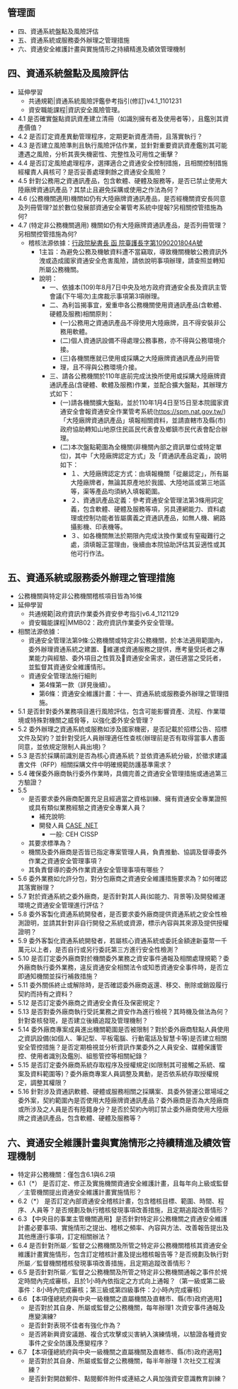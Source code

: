 ## 管理面
- 四、資通系統盤點及風險評估
- 五、資通系統或服務委外辦理之管理措施
- 六、資通安全維護計畫與實施情形之持續精進及績效管理機制

## 四、資通系統盤點及風險評估
- 延伸學習
  - 共通規範|資通系統風險評鑑參考指引(修訂)v4.1_1101231
  - 資安職能課程|資訊安全風險管理。
- 4.1 是否確實盤點資訊資產建立清冊（如識別擁有者及使用者等），且鑑別其資產價值？
- 4.2 是否訂定資產異動管理程序，定期更新資產清冊，且落實執行？
- 4.3 是否建立風險準則且執行風險評估作業，並針對重要資訊資產鑑別其可能遭遇之風險，分析其喪失機密性、完整性及可用性之衝擊？
- 4.4 是否訂定風險處理程序，選擇適合之資通安全控制措施，且相關控制措施經權責人員核可？是否妥善處理剩餘之資通安全風險？
- 4.5 針對公務用之資通訊產品，包含軟體、硬體及服務等，是否已禁止使用大陸廠牌資通訊產品？其禁止且避免採購或使用之作法為何？
- 4.6 (公務機關適用)機關如仍有大陸廠牌資通訊產品，是否經機關資安長同意及列冊管理?並於數位發展部資通安全署管考系統中提報?另相關控管措施為何?
- 4.7	 (特定非公務機關適用) 機關如仍有大陸廠牌資通訊產品，是否列冊管理？另相關控管措施為何?  
  - 稽核法源依據：[行政院秘書長 函  院臺護長字第1090201804A號](https://ic.tnnua.edu.tw/app/index.php?Action=downloadfile&file=WVhSMFlXTm9MemcxTDNCMFlWOHlORFF6T0Y4NU1UTXlOamszWHprM05UWTVMbkJrWmc9PQ==&fname=DGGGSWWXYWKK41YXLOLKFCXTKODG25WWFGB0B1HGQPIDXW40UWYWQOLLEC54OKGHSSCCGGMPA4NOLOYWMOMOQL00)
    - 1主旨：為避免公務及機敏資料遭不當竊取，導致機關機敏公務資訊外洩或造成國家資通安全危害風險，請依說明事項辦理，請查照並轉知所屬公務機關。
    - 說明：
      - 一、依據本(109)年8月7日中央及地方政府資通安全長及資訊主管會議(下午場次)主席裁示事項第3項辦理。
      - 二、為利旨揭事宜，爰重申各公務機關使用資通訊產品(含軟體、硬體及服務)相關原則：
        - (一)公務用之資通訊產品不得使用大陸廠牌，且不得安裝非公務用軟體。
        - (二)個人資通訊設備不得處理公務事務，亦不得與公務環境介接。
        - (三)各機關應就已使用或採購之大陸廠牌資通訊產品列冊管
        - 理，且不得與公務環境介接。
      - 三、請各公務機關於110年底前完成汰換所使用或採購大陸廠牌資通訊產品(含硬體、軟體及服務)作業，並配合擴大盤點，其辦理方式如下：
        - (一)請各機關擴大盤點，並於110年1月4日至15日至本院國家資通安全會報資通安全作業管考系統(https://spm.nat.gov.tw/)「大陸廠牌資通訊產品」填報相關資料，並請直轄市及縣(市)政府協助轉知山地原住民區民代表會及鄉鎮市民代表會配合辦理。
        - (二)本次盤點範圍為全機關(非機關內部之資訊單位或特定單位)，其中「大陸廠牌認定方式」及「資通訊產品定義」，說明如下：
          - １、大陸廠牌認定方式：由填報機關「從嚴認定」，所有屬大陸廠牌者，無論其原產地於我國、大陸地區或第三地區等，渠等產品均須納入填報範圍。
          - ２、資通訊產品定義：參考資通安全管理法第3條用詞定義，包含軟體、硬體及服務等項，另具連網能力、資料處理或控制功能者皆屬廣義之資通訊產品，如無人機、網路攝影機、印表機等。
          - ３、如各機關無法於期限內完成汰換作業或有窒礙難行之處，須填報正當理由，後續由本院協助評估其妥適性或其他可行作法。
## 五、資通系統或服務委外辦理之管理措施 
- 公務機關與特定非公務機關稽核項目皆為16條
- 延伸學習
  - 共通規範|政府資訊作業委外資安參考指引v6.4_1121129
  - 資安職能課程|MMB02：政府資訊作業委外安全管理。
- 相關法源依據：
  - 資通安全管理法第9條:公務機關或特定非公務機關，於本法適用範圍內，委外辦理資通系統之建置、維運或資通服務之提供，應考量受託者之專業能力與經驗、委外項目之性質及資通安全需求，選任適當之受託者，並監督其資通安全維護情形。
  - 資通安全管理法施行細則
    - 第4條第一款（詳見後續）。
    - 第6條：資通安全維護計畫：十一、資通系統或服務委外辦理之管理措施。
- 5.1 是否針對委外業務項目進行風險評估，包含可能影響資產、流程、作業環境或特殊對機關之威脅等，以強化委外安全管理？
- 5.2	委外辦理之資通系統或服務如涉及國家機密，是否記載於招標公告、招標文件及契約？並針對受託人員辦理適任性查核(辦理前是否有取得當事人書面同意，並依規定限制人員出境)？
- 5.3 是否於採購前識別是否為核心資通系統？並依資通系統分級，於徵求建議書文件（RFP）相關採購文件中明確規範防護基準需求？
- 5.4 確保委外廠商執行委外作業時，具備完善之資通安全管理措施或通過第三方驗證？
- 5.5
  - 是否要求委外廠商配置充足且經適當之資格訓練、擁有資通安全專業證照或具有類似業務經驗之資通安全專業人員？
    - 補充說明:
    - 開發人員 [CASE .NET](https://www.uuu.com.tw/Course/Show/1501/EC-Council-CASE-NET%E6%87%89%E7%94%A8%E7%A8%8B%E5%BC%8F%E5%AE%89%E5%85%A8%E5%B7%A5%E7%A8%8B%E5%B8%AB%E8%AA%8D%E8%AD%89%E8%AA%B2%E7%A8%8B)
      - 一般: CEH  CISSP 
  - 其要求標準為？
  - 機關及委外廠商是否皆已指定專案管理人員，負責推動、協調及督導委外作業之資通安全管理事項？
  - 其負責督導的委外作業資通安全管理事項有哪些？
- 5.6 委外業務如允許分包，對分包廠商之資通安全維護措施要求為？如何確認其落實辦理？
- 5.7	對於資通系統之委外廠商，是否針對其人員(如能力、背景等)及開發維運環境之資通安全管理進行評估？
- 5.8 委外客製化資通系統開發者，是否要求委外廠商提供資通系統之安全性檢測證明，並請其針對非自行開發之系統或資源，標示內容與其來源及提供授權證明？
- 5.9 委外客製化資通系統開發者，若屬核心資通系統或委託金額達新臺幣一千萬元以上者，是否自行或另行委託第三方進行安全性檢測？
- 5.10 是否訂定委外廠商對於機關委外業務之資安事件通報及相關處理規範？委外廠商執行委外業務，違反資通安全相關法令或知悉資通安全事件時，是否立即通知機關並採行補救措施？
- 5.11	委外關係終止或解除時，是否確認委外廠商返還、移交、刪除或銷毀履行契約而持有之資料？
- 5.12	是否訂定委外廠商之資通安全責任及保密規定？
- 5.13 	是否對委外廠商執行受託業務之資安作為進行檢視？其時機及做法為何？針對查核發現，是否建立後續追蹤及管理機制？
- 5.14 	委外廠商專案成員進出機關範圍是否被限制？對於委外廠商駐點人員使用之資訊設備(如個人、筆記型、平板電腦、行動電話及智慧卡等)是否建立相關安全管控措施？是否定期檢視並分析資訊作業委外之人員安全、媒體保護管控、使用者識別及鑑別、組態管控等相關紀錄？
- 5.15 	是否訂定委外廠商系統存取程序及授權規定(如限制其可接觸之系統、檔案及資料範圍等)？委外廠商專案人員調整及異動，是否依系統存取授權規定，調整其權限？
- 5.16	針對涉及資通訊軟體、硬體或服務相關之採購案、具委外營運公眾場域之委外案，契約範圍內是否使用大陸廠牌資通訊產品？委外廠商是否為大陸廠商或所涉及之人員是否有陸籍身分？是否於契約內明訂禁止委外廠商使用大陸廠牌之資通訊產品，包含軟體、硬體及服務等？

## 六、資通安全維護計畫與實施情形之持續精進及績效管理機制 
- 特定非公務機關：僅包含6.1與6.2項
- 6.1（*） 是否訂定、修正及實施機關資通安全維護計畫，且每年向上級或監督／主管機關提出資通安全維護計畫實施情形？
- 6.2（*） 是否訂定內部資通安全稽核計畫，包含稽核目標、範圍、時間、程序、人員等？是否規劃及執行稽核發現事項改善措施，且定期追蹤改善情形？
- 6.3 【中央目的事業主管機關適用】是否針對特定非公務機關之資通安全維護計畫必要事項、實施情形之提出、稽核之頻率、內容與方法、改善報告提出及其他應遵行事項，訂定相關辦法？
- 6.4 是否針對所屬／監督之公務機關及所管之特定非公務機關稽核其資通安全維護計畫實施情形，包含訂定稽核計畫及提出稽核報告等？是否規劃及執行對所屬／監督機關稽核發現事項改善措施，且定期追蹤改善情形？
- 6.5 是否針對所屬／監督之公務機關及所管之特定非公務機關通報之事件於規定時間內完成審核，且於1小時內依指定之方式向上通報？（第一級或第二級事件：8小時內完成審核；第三級或第四級事件：2小時內完成審核）
- 6.6 【本項僅總統府與中央一級機關之直屬機關及直轄市、縣(市)政府適用】
  - 是否對於其自身、所屬或監督之公務機關，每年辦理1 次資安事件通報及應變演練?
  - 是否針對表現不佳者有強化作為？
  - 是否將新興資安議題、複合式攻擊或災害納入演練情境，以驗證各種資安事件之安全防護及應變程序？
- 6.7	【本項僅總統府與中央一級機關之直屬機關及直轄市、縣(市)政府適用】
  - 是否對於其自身、所屬或監督之公務機關，每半年辦理 1 次社交工程演練？
  - 是否針對開啟郵件、點閱郵件附件或連結之人員加強資安意識教育訓練？
